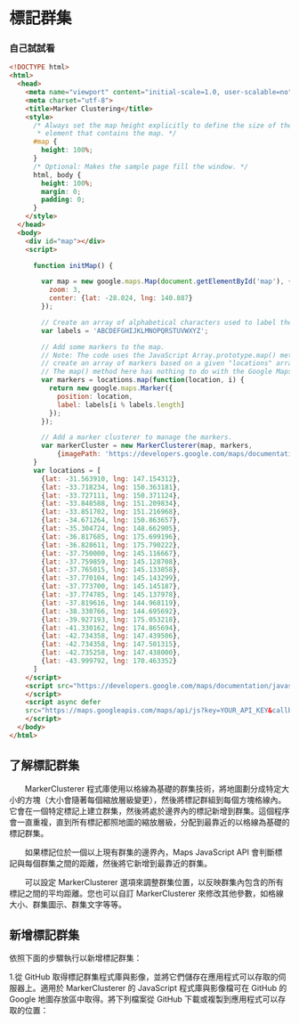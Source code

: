 # 標記群集

### 自己試試看
```html
<!DOCTYPE html>
<html>
  <head>
    <meta name="viewport" content="initial-scale=1.0, user-scalable=no">
    <meta charset="utf-8">
    <title>Marker Clustering</title>
    <style>
      /* Always set the map height explicitly to define the size of the div
       * element that contains the map. */
      #map {
        height: 100%;
      }
      /* Optional: Makes the sample page fill the window. */
      html, body {
        height: 100%;
        margin: 0;
        padding: 0;
      }
    </style>
  </head>
  <body>
    <div id="map"></div>
    <script>

      function initMap() {

        var map = new google.maps.Map(document.getElementById('map'), {
          zoom: 3,
          center: {lat: -28.024, lng: 140.887}
        });

        // Create an array of alphabetical characters used to label the markers.
        var labels = 'ABCDEFGHIJKLMNOPQRSTUVWXYZ';

        // Add some markers to the map.
        // Note: The code uses the JavaScript Array.prototype.map() method to
        // create an array of markers based on a given "locations" array.
        // The map() method here has nothing to do with the Google Maps API.
        var markers = locations.map(function(location, i) {
          return new google.maps.Marker({
            position: location,
            label: labels[i % labels.length]
          });
        });

        // Add a marker clusterer to manage the markers.
        var markerCluster = new MarkerClusterer(map, markers,
            {imagePath: 'https://developers.google.com/maps/documentation/javascript/examples/markerclusterer/m'});
      }
      var locations = [
        {lat: -31.563910, lng: 147.154312},
        {lat: -33.718234, lng: 150.363181},
        {lat: -33.727111, lng: 150.371124},
        {lat: -33.848588, lng: 151.209834},
        {lat: -33.851702, lng: 151.216968},
        {lat: -34.671264, lng: 150.863657},
        {lat: -35.304724, lng: 148.662905},
        {lat: -36.817685, lng: 175.699196},
        {lat: -36.828611, lng: 175.790222},
        {lat: -37.750000, lng: 145.116667},
        {lat: -37.759859, lng: 145.128708},
        {lat: -37.765015, lng: 145.133858},
        {lat: -37.770104, lng: 145.143299},
        {lat: -37.773700, lng: 145.145187},
        {lat: -37.774785, lng: 145.137978},
        {lat: -37.819616, lng: 144.968119},
        {lat: -38.330766, lng: 144.695692},
        {lat: -39.927193, lng: 175.053218},
        {lat: -41.330162, lng: 174.865694},
        {lat: -42.734358, lng: 147.439506},
        {lat: -42.734358, lng: 147.501315},
        {lat: -42.735258, lng: 147.438000},
        {lat: -43.999792, lng: 170.463352}
      ]
    </script>
    <script src="https://developers.google.com/maps/documentation/javascript/examples/markerclusterer/markerclusterer.js">
    </script>
    <script async defer
    src="https://maps.googleapis.com/maps/api/js?key=YOUR_API_KEY&callback=initMap">
    </script>
  </body>
</html>
```
## 了解標記群集

&emsp;&emsp;MarkerClusterer 程式庫使用以格線為基礎的群集技術，將地圖劃分成特定大小的方塊（大小會隨著每個縮放層級變更），然後將標記群組到每個方塊格線內。它會在一個特定標記上建立群集，然後將處於邊界內的標記新增到群集。這個程序會一直重複，直到所有標記都照地圖的縮放層級，分配到最靠近的以格線為基礎的標記群集。

&emsp;&emsp;如果標記位於一個以上現有群集的邊界內，Maps JavaScript API 會判斷標記與每個群集之間的距離，然後將它新增到最靠近的群集。

&emsp;&emsp;可以設定 MarkerClusterer 選項來調整群集位置，以反映群集內包含的所有標記之間的平均距離。您也可以自訂 MarkerClusterer 來修改其他參數，如格線大小、群集圖示、群集文字等等。

## 新增標記群集

依照下面的步驟執行以新增標記群集：

1.從 GitHub 取得標記群集程式庫與影像，並將它們儲存在應用程式可以存取的伺服器上。適用於 MarkerClusterer 的 JavaScript 程式庫與影像檔可在 GitHub 的 Google 地圖存放區中取得。將下列檔案從 GitHub 下載或複製到應用程式可以存取的位置：

&emsp;&emsp;

```html

```


```css

```

```javascript

```